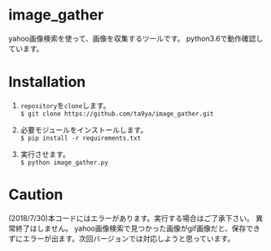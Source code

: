 # image_gather

yahoo画像検索を使って、画像を収集するツールです。
python3.6で動作確認しています。

# Installation

1. ```repository```を`clone`します。  
```$ git clone https://github.com/ta9ya/image_gather.git```

1. 必要モジュールをインストールします。  
```$ pip install -r requirements.txt```

1. 実行させます。  
```$ python image_gather.py```

# Caution
(2018/7/30)本コードにはエラーがあります。実行する場合はご了承下さい。
異常終了はしません。
yahoo画像検索で見つかった画像がgif画像だと、保存できずにエラーが出ます。次回バージョンでは対応しようと思っています。
